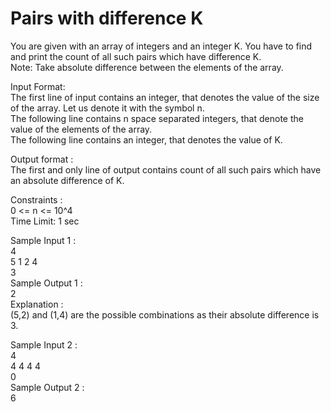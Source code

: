 # Pairs with difference K




You are given with an array of integers and an integer K. You have to find and print the count of all such pairs which have difference K.               
Note: Take absolute difference between the elements of the array.                

Input Format:              
The first line of input contains an integer, that denotes the value of the size of the array. Let us denote it with the symbol n.                
The following line contains n space separated integers, that denote the value of the elements of the array.                
The following line contains an integer, that denotes the value of K.                       

Output format :             
The first and only line of output contains count of all such pairs which have an absolute difference of K.                     

Constraints :                  
0 <= n <= 10^4                   
Time Limit: 1 sec             

Sample Input 1 :                
4                 
5 1 2 4                 
3                      
Sample Output 1 :              
2                  
Explanation :                  
(5,2) and (1,4) are the possible combinations as their absolute difference is 3.               

Sample Input 2 :                
4               
4 4 4 4                
0                     
Sample Output 2 :                
6                    
